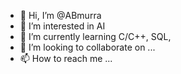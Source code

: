 - 👋 Hi, I’m @ABmurra
- 👀 I’m interested in AI
- 🌱 I’m currently learning C/C++, SQL, 
- 💞️ I’m looking to collaborate on ...
- 📫 How to reach me ...

<!---
ABmurra/ABmurra is a ✨ special ✨ repository because its `README.md` (this file) appears on your GitHub profile.
You can click the Preview link to take a look at your changes.
--->
